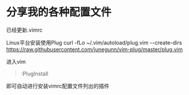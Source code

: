 # 分享我的各种配置文件
已经更新.vimrc

Linux平台安装使用Plug
    curl -fLo ~/.vim/autoload/plug.vim --create-dirs \
        https://raw.githubusercontent.com/junegunn/vim-plug/master/plug.vim

进入vim
> :PlugInstall

即可自动进行安装vimrc配置文件列出的插件
